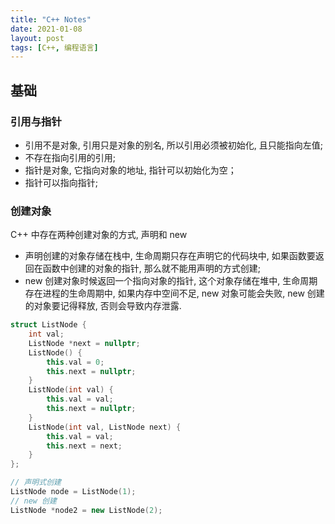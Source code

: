 ```yaml
---
title: "C++ Notes"
date: 2021-01-08
layout: post
tags: [C++, 编程语言]
---
```


## 基础

### 引用与指针

* 引用不是对象, 引用只是对象的别名, 所以引用必须被初始化, 且只能指向左值;
* 不存在指向引用的引用;
* 指针是对象, 它指向对象的地址, 指针可以初始化为空；
* 指针可以指向指针;

### 创建对象

C++ 中存在两种创建对象的方式, 声明和 new

* 声明创建的对象存储在栈中, 生命周期只存在声明它的代码块中, 如果函数要返回在函数中创建的对象的指针, 那么就不能用声明的方式创建;
* new 创建对象时候返回一个指向对象的指针, 这个对象存储在堆中, 生命周期存在进程的生命周期中, 如果内存中空间不足, new 对象可能会失败, new 创建的对象要记得释放, 否则会导致内存泄露.

```c++
struct ListNode {
    int val;
    ListNode *next = nullptr;
    ListNode() {
        this.val = 0;
        this.next = nullptr;
    }
    ListNode(int val) { 
        this.val = val; 
        this.next = nullptr;
    }
    ListNode(int val, ListNode next) { 
        this.val = val; 
        this.next = next; 
    }
};

// 声明式创建
ListNode node = ListNode(1);
// new 创建
ListNode *node2 = new ListNode(2);
```
